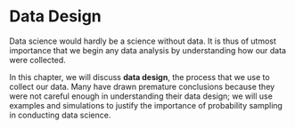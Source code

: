 # Data Design

Data science would hardly be a science without data. It is thus of utmost
importance that we begin any data analysis by understanding how our data were
collected.

In this chapter, we will discuss **data design**, the process that we use to
collect our data. Many have drawn premature conclusions because they were not
careful enough in understanding their data design; we will use examples and
simulations to justify the importance of probability sampling in conducting
data science.
